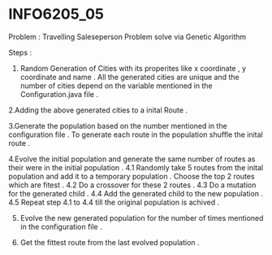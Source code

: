 # INFO6205_05
Problem : Travelling Saleseperson Problem solve via Genetic Algorithm 

Steps :
1. Random Generation of Cities with its properites like x coordinate , y coordinate and name . All the generated cities are unique and the number of cities depend on the variable mentioned in the Configuration.java file .

2.Adding the above generated cities to a inital Route .

3.Generate the population based on the number mentioned in the configuration file . To generate each route in the population shuffle the inital route .

4.Evolve the initial population and generate the same number of routes as their were in the initial population .
  4.1 Randomly take 5 routes from the inital population and add it to a temporary population . Choose the top 2 routes which are fitest .
  4.2 Do a crossover for these 2 routes .
  4.3 Do a mutation for the generated child .
  4.4 Add the generated child to the new population .
  4.5 Repeat step 4.1 to 4.4 till the original population is achived .

5. Evolve the new generated population for the number of times mentioned in the configuration file .

6. Get the fittest route from the last evolved population .
  
